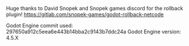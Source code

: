 Huge thanks to David Snopek and Snopek games discord for the rollback plugin!
https://gitlab.com/snopek-games/godot-rollback-netcode

Godot Engine commit used: 297650a912c5eea6e443b14bba2c9143b7ddc24a
Godot Engine version: 4.5.X